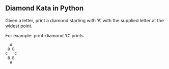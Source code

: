 ## Diamond Kata in Python

Given a letter, print a diamond starting with ‘A’ with the supplied letter at
the widest point.

For example: print-diamond ‘C’ prints

```
  A
 B B
C   C
 B B
  A
```
